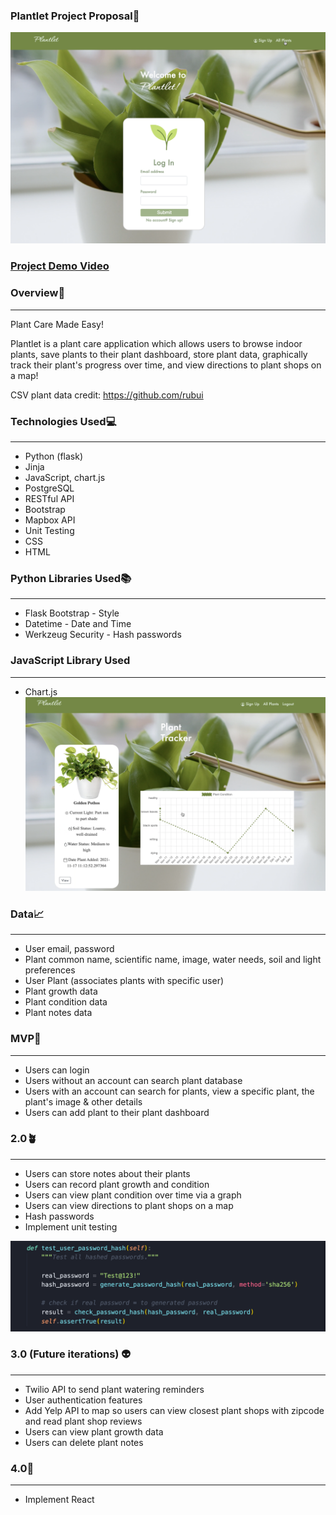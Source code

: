 ### Plantlet Project Proposal🌱

![](static/Plantlet.png)

### [Project Demo Video](https://youtu.be/xxH5ZIxp2Ag)

### Overview🌿
_______________________________________________________________________________________________________________________

Plant Care Made Easy!

Plantlet is a plant care application which allows users to browse indoor plants, save plants to their plant dashboard, 
store plant data, graphically track their plant's progress over time, and view directions to plant shops on a map!  

CSV plant data credit: https://github.com/rubui


### Technologies Used💻
_______________________________________________________________________________________________________________________


- Python (flask)
- Jinja
- JavaScript, chart.js
- PostgreSQL
- RESTful API
- Bootstrap
- Mapbox API
- Unit Testing
- CSS
- HTML

### Python Libraries Used📚 
_______________________________________________________________________________________________________________________


- Flask Bootstrap - Style
- Datetime - Date and Time
- Werkzeug Security - Hash passwords

### JavaScript Library Used
_______________________________________________________________________________________________________________________


- Chart.js
![](static/chart.png)


### Data📈
_______________________________________________________________________________________________________________________


- User email, password
- Plant common name, scientific name, image, water needs, soil and light preferences
- User Plant (associates plants with specific user)
- Plant growth data
- Plant condition data
- Plant notes data


### MVP🌻
_______________________________________________________________________________________________________________________

- Users can login
- Users without an account can search plant database
- Users with an account can search for plants, view a specific plant, the plant's image & other details
- Users can add plant to their plant dashboard


### 2.0🪴
_______________________________________________________________________________________________________________________ 
- Users can store notes about their plants
- Users can record plant growth and condition
- Users can view plant condition over time via a graph
- Users can view directions to plant shops on a map 
- Hash passwords
- Implement unit testing

![](static/test_hash.png)

### 3.0 (Future iterations) 👽
_______________________________________________________________________________________________________________________

- Twilio API to send plant watering reminders
- User authentication features 
- Add Yelp API to map so users can view closest plant shops with zipcode and read plant shop reviews
- Users can view plant growth data
- Users can delete plant notes

### 4.0🚀
_______________________________________________________________________________________________________________________

- Implement React
